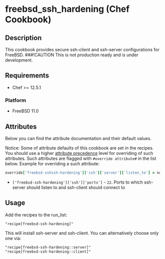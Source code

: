 # freebsd_ssh_hardening (Chef Cookbook)

## Description

This cookbook provides secure ssh-client and ssh-server configurations for FreeBSD. 
###!CAUTION This is not production ready and is under development.
## Requirements

* Chef >= 12.5.1

### Platform
- FreeBSD 11.0

## Attributes

Below you can find the attribute documentation and their default values.

Notice: Some of attribute defaults of this cookbook are set in the recipes. You should use a higher [attribute precedence](https://docs.chef.io/attributes.html#attribute-precedence) level for overriding of such attributes. Such attributes are flagged with `#override attribute#` in the list below. Example for overriding a such attribute:

```ruby
override['freebsd-sshssh-hardening']['ssh']['server']['listen_to'] = node['ipaddress']
```
* `['freebsd-ssh-hardening']['ssh']['ports']` - `22`. Ports to which ssh-server should listen to and ssh-client should connect to


## Usage

Add the recipes to the run_list:

    "recipe[freebsd-ssh-hardening]"

This will install ssh-server and ssh-client. You can alternatively choose only one via:

    "recipe[freebsd-ssh-hardening::server]"
    "recipe[freebsd-ssh-hardening::client]"
